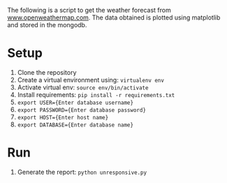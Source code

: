 The following is a script to get the weather forecast from www.openweathermap.com. The data obtained is plotted using matplotlib and stored in the mongodb. 

# Setup
1. Clone the repository
2. Create a virtual environment using: `virtualenv env`
3. Activate virtual env: `source env/bin/activate`
4. Install requirements: `pip install -r requirements.txt`
5. `export USER={Enter database username}`
6. `export PASSWORD={Enter database password}`
7. `export HOST={Enter host name}`
8. `export DATABASE={Enter database name}`

# Run
1. Generate the report: `python unresponsive.py`
